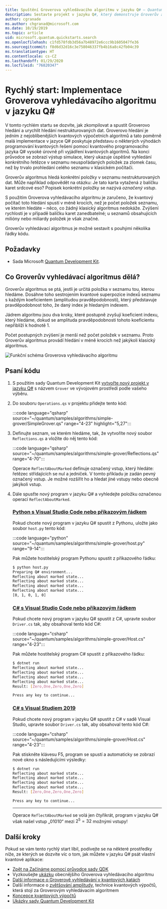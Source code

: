 ```yaml
---
title: Spuštění Groverova vyhledávacího algoritmu v jazyku Q# – Quantum Development Kit
description: Sestavte projekt v jazyku Q#, který demonstruje Groverův algoritmus – jeden z kanonických kvantových algoritmů.
author: cgranade
ms.author: chgranad@microsoft.com
ms.date: 10/19/2019
ms.topic: article
uid: microsoft.quantum.quickstarts.search
ms.openlocfilehash: c1fd578fdb3d56a7b48972e6ccc9b1605047fe36
ms.sourcegitcommit: f8d6d32d16c3e758046337fb4b16a8c42fb04c39
ms.translationtype: HT
ms.contentlocale: cs-CZ
ms.lasthandoff: 01/29/2020
ms.locfileid: "76820347"
---
```

# <a name="quickstart-implement-grovers-search-algorithm-in-q"></a>Rychlý start: Implementace Groverova vyhledávacího algoritmu v jazyku Q#

V tomto rychlém startu se dozvíte, jak zkompilovat a spustit Groverovo hledání a urychlit hledání nestrukturovaných dat.  Groverovo hledání je jedním z nejoblíbenějších kvantových výpočetních algoritmů a tato poměrně malá implementace v jazyce Q# poskytuje představu o některých výhodách programování kvantových řešení pomocí kvantového programovacího jazyka Q# vysoké úrovně při vyjádření kvantových algoritmů.  Na konci průvodce se zobrazí výstup simulace, který ukazuje úspěšné vyhledání konkrétního řetězce v seznamu neuspořádaných položek za zlomek času, než by trvalo prohledání celého seznamu v klasickém počítači.

Groverův algoritmus hledá konkrétní položky v seznamu nestrukturovaných dat. Může například odpovědět na otázku: Je tato karta vytažená z balíčku karet srdcové eso? Popisek konkrétní položky se nazývá _označený vstup_.

S použitím Groverova vyhledávacího algoritmu je zaručeno, že kvantový počítač toto hledání spustí v méně krocích, než je počet položek seznamu, ve kterém hledáte – něco, co žádný klasický algoritmus nedokáže. Zvýšení rychlosti je v případě balíčku karet zanedbatelné; u seznamů obsahujících milióny nebo miliardy položek je však značné.

Groverův vyhledávací algoritmus je možné sestavit s pouhými několika řádky kódu.

## <a name="prerequisites"></a>Požadavky

- Sada Microsoft [Quantum Development Kit][install].

## <a name="what-does-grovers-search-algorithm-do"></a>Co Groverův vyhledávací algoritmus dělá?

Groverův algoritmus se ptá, jestli je určitá položka v seznamu tou, kterou hledáme. Dosáhne toho sestrojením kvantové superpozice indexů seznamu s každým koeficientem (amplitudou pravděpodobnosti), který představuje pravděpodobnost toho, že daný index je hledaným indexem.

Jádrem algoritmu jsou dva kroky, které postupně zvyšují koeficient indexu, který hledáme, dokud se amplituda pravděpodobnosti tohoto koeficientu nepřiblíží k hodnotě 1.

Počet postupných zvýšení je menší než počet položek v seznamu. Proto Groverův algoritmus provádí hledání v méně krocích než jakýkoli klasický algoritmus.

![Funkční schéma Groverova vyhledávacího algoritmu](~/media/grover.png)

## <a name="write-the-code"></a>Psaní kódu

1. S použitím sady Quantum Development Kit [vytvořte nový projekt v jazyku Q#](xref:microsoft.quantum.howto.createproject) s názvem `Grover` ve vývojovém prostředí podle vašeho výběru.

1. Do souboru `Operations.qs` v projektu přidejte tento kód:

    :::code language="qsharp" source="~/quantum/samples/algorithms/simple-grover/SimpleGrover.qs" range="4-23" highlight="5,27":::

1. Definujte seznam, ve kterém hledáme, tak, že vytvoříte nový soubor `Reflections.qs` a vložíte do něj tento kód:

    :::code language="qsharp" source="~/quantum/samples/algorithms/simple-grover/Reflections.qs" range="4-70":::

    Operace `ReflectAboutMarked` definuje označený vstup, který hledáte: řetězec střídajících se nul a jedniček. V tomto příkladu je zadán pevný označený vstup. Je možné rozšířit ho a hledat jiné vstupy nebo obecně jakýkoli vstup.

1. Dále spusťte nový program v jazyku Q# a vyhledejte položku označenou operací `ReflectAboutMarked`.

    ### <a name="python-with-visual-studio-code-or-the-command-linetabtabid-python"></a>[Python s Visual Studio Code nebo příkazovým řádkem](#tab/tabid-python)

    Pokud chcete nový program v jazyku Q# spustit z Pythonu, uložte jako soubor `host.py` tento kód:

    :::code language="python" source="~/quantum/samples/algorithms/simple-grover/host.py" range="9-14":::

    Pak můžete hostitelský program Pythonu spustit z příkazového řádku:

    ```bash
    $ python host.py
    Preparing Q# environment...
    Reflecting about marked state...
    Reflecting about marked state...
    Reflecting about marked state...
    Reflecting about marked state...
    [0, 1, 0, 1, 0]
    ```

    ### <a name="c-with-visual-studio-code-or-the-command-linetabtabid-csharp"></a>[C# s Visual Studio Code nebo příkazovým řádkem](#tab/tabid-csharp)

    Pokud chcete nový program v jazyku Q# spustit z C#, upravte soubor `Driver.cs` tak, aby obsahoval tento kód C#:

    :::code language="csharp" source="~/quantum/samples/algorithms/simple-grover/Host.cs" range="4-23":::

    Pak můžete hostitelský program C# spustit z příkazového řádku:

    ```bash
    $ dotnet run
    Reflecting about marked state...
    Reflecting about marked state...
    Reflecting about marked state...
    Reflecting about marked state...
    Result: [Zero,One,Zero,One,Zero]

    Press any key to continue...
    ```

    ### <a name="c-with-visual-studio-2019tabtabid-vs2019"></a>[C# s Visual Studiem 2019](#tab/tabid-vs2019)

    Pokud chcete nový program v jazyku Q# spustit z C# v sadě Visual Studio, upravte soubor `Driver.cs` tak, aby obsahoval tento kód C#:

    :::code language="csharp" source="~/quantum/samples/algorithms/simple-grover/Host.cs" range="4-23":::

    Pak stiskněte klávesu F5, program se spustí a automaticky se zobrazí nové okno s následujícími výsledky: 

    ```bash
    $ dotnet run
    Reflecting about marked state...
    Reflecting about marked state...
    Reflecting about marked state...
    Reflecting about marked state...
    Result: [Zero,One,Zero,One,Zero]

    Press any key to continue...
    ```
    ***

    Operace `ReflectAboutMarked` se volá jen čtyřikrát, program v jazyku Q# však našel vstup „01010“ mezi $2^{5} = 32$ možnými vstupy!

## <a name="next-steps"></a>Další kroky

Pokud se vám tento rychlý start líbil, podívejte se na některé prostředky níže, ze kterých se dozvíte víc o tom, jak můžete v jazyku Q# psát vlastní kvantové aplikace:

- [Zpět na Začínáme pomocí průvodce sady QDK](xref:microsoft.quantum.welcome)
- Vyzkoušejte [ukázku](https://github.com/microsoft/Quantum/tree/master/samples/algorithms/database-search) obecnějšího Groverova vyhledávacího algoritmu
- [Další informace o Groverově vyhledávání v kvantových katách](xref:microsoft.quantum.overview.katas)
- Další informace o [zvětšování amplitudy](xref:microsoft.quantum.libraries.standard.algorithms#amplitude-amplification), technice kvantových výpočtů, která stojí za Groverovým vyhledávacím algoritmem
- [Koncepce kvantových výpočtů](xref:microsoft.quantum.concepts.intro)
- [Ukázky sady Quantum Development Kit](https://docs.microsoft.com/samples/browse/?products=qdk)

<!-- LINKS -->

[install]: xref:microsoft.quantum.install
